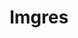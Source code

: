 ---
ee_id: '4371'
site: '1'
type: '2'
url: 2016-097-imgres
title: Imgres
year: '2016'
display_year: '2016'
medium: Chromogenic print
dims: 66 x 37.5 in
pitch:
ps:
live_url:
related:
youtube:
related_code:
imgs: imgres-2016-097-digital-database-ih.jpg
subheading:
download:
add_credit:
commission:
layout: things-i-made
---